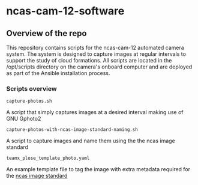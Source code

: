 # ncas-cam-12-software 

## Overview of the repo

This repository contains scripts for the ncas-cam-12 automated camera system. The system is designed to capture images at regular intervals to support the study of cloud formations. All scripts are located in the /opt/scripts directory on the camera's onboard computer and are deployed as part of the Ansible installation process.

### Scripts overview 

`capture-photos.sh`

A script that simply captures images at a desired interval making use of GNU Gphoto2 

`capture-photos-with-ncas-image-standard-naming.sh`

A script to capture images and name them using the the ncas image standard 

`teamx_plose_template_photo.yaml`

An example template file to tag the image with extra metadata required for the [ncas image standard](https://datahelp.ncas.ac.uk/article/5170-quick-guide-b-ncas-image) 
